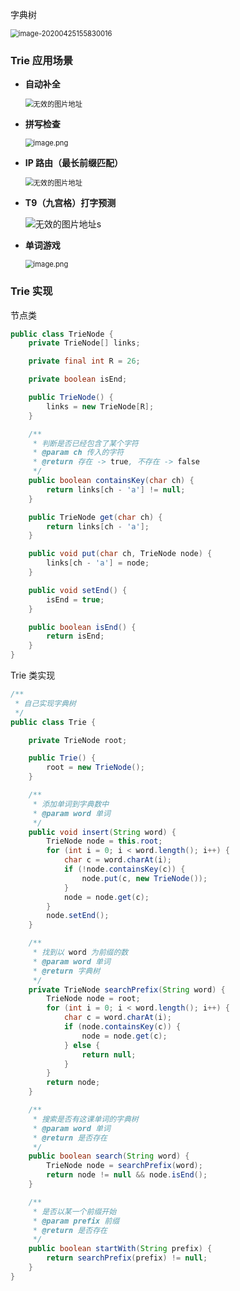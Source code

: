 字典树

<img src="./../.vuepress/public/image-20200425155830016.png" alt="image-20200425155830016" style="zoom:80%;" />

### Trie 应用场景

- **自动补全**

  <img src="./../.vuepress/public/963cd3fc83e9618aba9cb78365c8a5bf6b7cef8967da0d204dede7844f6738f2-file_1562596867150.png" alt="无效的图片地址" style="zoom: 80%;" />

- **拼写检查**

  <img src="./../.vuepress/public/4d18efbdd4d51ae3935b42cd59b11d66fb62f1586b9638f9499d2a18fa8919d0-image.png" alt="image.png" style="zoom: 80%;" />

- **IP 路由（最长前缀匹配）**

  <img src="./../.vuepress/public/e3f22b3ab2df82e6c0a7880996749b5e62707e9ef925876e583d666343644526-file_1562596867150.gif" alt="无效的图片地址" style="zoom:80%;" />

- **T9（九宫格）打字预测**

  ![无效的图片地址](./../.vuepress/public/00900cce532f199559249a47375a76b409f18876bc329087ac057fbe47085f5e-file_1562596867185.jpeg)s

- **单词游戏**

  <img src="./../.vuepress/public/e49e9f0b26566673c32bfbb7de404b5d563a0fe74070bb231de811a70e71f147-image.png" alt="image.png" style="zoom:80%;" />

### Trie 实现

节点类

```java
public class TrieNode {
    private TrieNode[] links;

    private final int R = 26;

    private boolean isEnd;

    public TrieNode() {
        links = new TrieNode[R];
    }

    /**
     * 判断是否已经包含了某个字符
     * @param ch 传入的字符
     * @return 存在 -> true, 不存在 -> false
     */
    public boolean containsKey(char ch) {
        return links[ch - 'a'] != null;
    }

    public TrieNode get(char ch) {
        return links[ch - 'a'];
    }

    public void put(char ch, TrieNode node) {
        links[ch - 'a'] = node;
    }

    public void setEnd() {
        isEnd = true;
    }

    public boolean isEnd() {
        return isEnd;
    }
}

```

Trie 类实现

```java
/**
 * 自己实现字典树
 */
public class Trie {

    private TrieNode root;

    public Trie() {
        root = new TrieNode();
    }

    /**
     * 添加单词到字典数中
     * @param word 单词
     */
    public void insert(String word) {
        TrieNode node = this.root;
        for (int i = 0; i < word.length(); i++) {
            char c = word.charAt(i);
            if (!node.containsKey(c)) {
                node.put(c, new TrieNode());
            }
            node = node.get(c);
        }
        node.setEnd();
    }

    /**
     * 找到以 word 为前缀的数
     * @param word 单词
     * @return 字典树
     */
    private TrieNode searchPrefix(String word) {
        TrieNode node = root;
        for (int i = 0; i < word.length(); i++) {
            char c = word.charAt(i);
            if (node.containsKey(c)) {
                node = node.get(c);
            } else {
                return null;
            }
        }
        return node;
    }

    /**
     * 搜索是否有这课单词的字典树
     * @param word 单词
     * @return 是否存在
     */
    public boolean search(String word) {
        TrieNode node = searchPrefix(word);
        return node != null && node.isEnd();
    }

    /**
     * 是否以某一个前缀开始
     * @param prefix 前缀
     * @return 是否存在
     */
    public boolean startWith(String prefix) {
        return searchPrefix(prefix) != null;
    }
}

```
